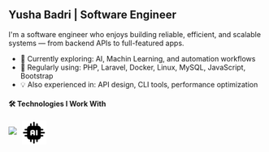 <h2>Yusha Badri | Software Engineer  </h2>
I'm a software engineer who enjoys building reliable, efficient, and scalable systems — from backend APIs to full-featured apps.  

- 🧠 Currently exploring: AI, Machin Learning, and automation workflows  
- 🧰 Regularly using: PHP, Laravel, Docker, Linux, MySQL, JavaScript, Bootstrap  
- 💡 Also experienced in: API design, CLI tools, performance optimization  
<h4>🛠 Technologies I Work With <br></h4>

<p align="left">
  <img src="https://skillicons.dev/icons?i=php,laravel,mysql,js,bootstrap,docker,linux,python" />
  <img src="ai.png" alt="AI" height="48" style="vertical-align: middle; margin-left: 6px;" />
</p>
<!--
### 📊 GitHub Stats

<p align="center">
  <a href="https://github.com/yushabadri">
    <img src="https://github-readme-streak-stats.herokuapp.com/?user=yushabadri&stroke=ffffff&background=1c1917&ring=6366f1&fire=6366f1&currStreakNum=ffffff&currStreakLabel=6366f1&sideNums=ffffff&sideLabels=ffffff&dates=ffffff&hide_border=true" />
  </a>
</p>
-->


